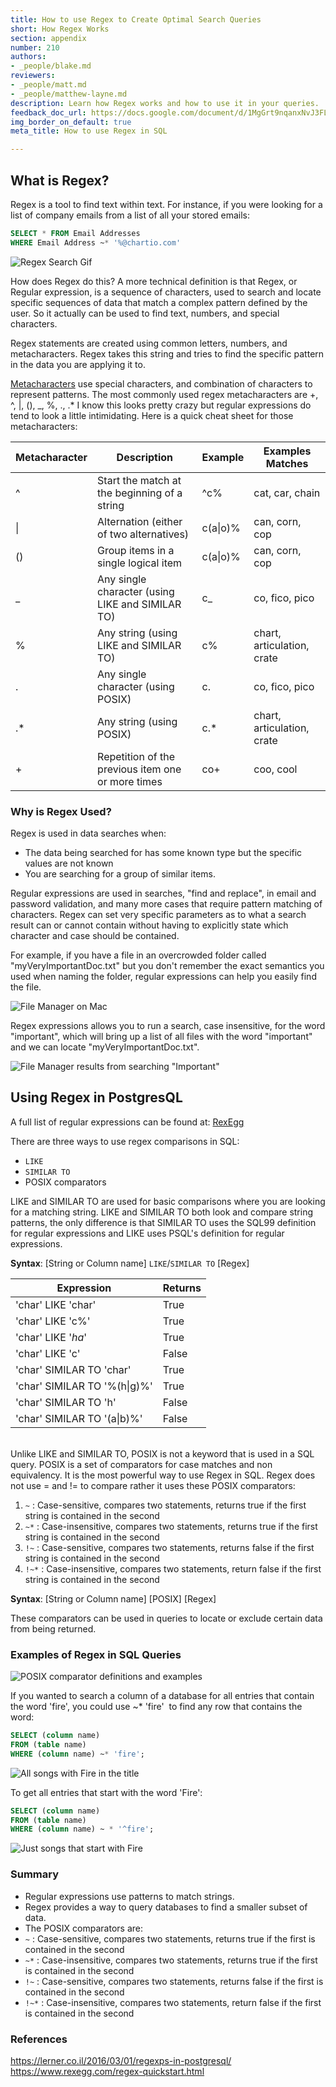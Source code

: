```yaml
---
title: How to use Regex to Create Optimal Search Queries
short: How Regex Works
section: appendix
number: 210
authors:
- _people/blake.md
reviewers:
- _people/matt.md
- _people/matthew-layne.md
description: Learn how Regex works and how to use it in your queries.
feedback_doc_url: https://docs.google.com/document/d/1MgGrt9nqanxNvJ3FLZNoBP5R0nlzksrsOQp6g5R5fcc/edit?usp=sharing
img_border_on_default: true
meta_title: How to use Regex in SQL

---
```

## What is Regex?

Regex is a tool to find text within text. For instance, if you were looking for a list of company emails from a list of all your stored emails:

```sql
SELECT * FROM Email Addresses
WHERE Email Address ~* '%@chartio.com'
```

![Regex Search Gif](/assets/images/how-to-teach-people-sql/appendix/how_regex_works/RegexGif.gif)

How does Regex do this? A more technical definition is that Regex, or Regular expression, is a sequence of characters, used to search and locate specific sequences of data that match a complex pattern defined by the user. So it actually can be used to find text, numbers, and special characters.

Regex statements are created using common letters, numbers, and metacharacters. Regex takes this string and tries to find the specific pattern in the data you are applying it to.

[Metacharacters](https://www.ibm.com/support/knowledgecenter/en/SSGU8G_12.1.0/com.ibm.dbext.doc/ids_dbxt_545.htm) use special characters, and combination of characters to represent patterns. The most commonly used regex metacharacters are +, ^, \|, (), _, %, ., .* I know this looks pretty crazy but regular expressions do tend to look a little intimidating. Here is a quick cheat sheet for those metacharacters:

|Metacharacter|Description|Example|Examples Matches|
|---|---|---|---|
|^|Start the match at the beginning of a string|^c%|cat, car, chain|
|\||Alternation (either of two alternatives)|c(a\|o)%|can, corn, cop|
|()|Group items in a single logical item|c(a\|o)%|can, corn, cop|
|_|Any single character (using LIKE and SIMILAR TO)|c_|co, fico, pico|
|%|Any string (using LIKE and SIMILAR TO)|c%|chart, articulation, crate|
|.|Any single character (using POSIX)|c.|co, fico, pico|
|.*|Any string (using POSIX)|c.*|chart, articulation, crate|
|+|Repetition of the previous item one or more times|co+|coo, cool|

### Why is Regex Used?

Regex is used in data searches when:

-   The data being searched for has some known type but the specific values are not known
-   You are searching for a group of similar items.

Regular expressions are used in searches, "find and replace", in email and password validation, and many more cases that require pattern matching of characters. Regex can set very specific parameters as to what a search result can or cannot contain without having to explicitly state which character and case should be contained.

For example, if you have a file in an overcrowded folder called "myVeryImportantDoc.txt" but you don't remember the exact semantics you used when naming the folder, regular expressions can help you easily find the file.

![File Manager on Mac](/assets/images/how-to-teach-people-sql/appendix/how_regex_works/fileManager.png)

Regex expressions allows you to run a search, case insensitive, for the word "important", which will bring up a list of all files with the word "important" and we can locate "myVeryImportantDoc.txt".

![File Manager results from searching "Important"](/assets/images/how-to-teach-people-sql/appendix/how_regex_works/searchResults.png)

Using Regex in PostgresQL
-------------------------

A full list of regular expressions can be found at: [RexEgg](https://www.rexegg.com/regex-quickstart.html)

There are three ways to use regex comparisons in SQL:

-   `LIKE`
-   `SIMILAR TO`
-   POSIX comparators

LIKE and SIMILAR TO are used for basic comparisons where you are looking for a matching string. LIKE and SIMILAR TO both look and compare string patterns, the only difference is that SIMILAR TO uses the SQL99 definition for regular expressions and LIKE uses PSQL's definition for regular expressions.

**Syntax**:
[String or Column name] `LIKE`/`SIMILAR TO` [Regex]

|Expression|Returns|
|---|---|
|'char' LIKE 'char'|True|
|'char' LIKE 'c%'|True|
|'char' LIKE '_ha_'|True|
|'char' LIKE 'c'|False|
|'char' SIMILAR TO 'char'|True|
|'char' SIMILAR TO '%(h\|g)%'|True|
|'char' SIMILAR TO 'h'|False|
|'char' SIMILAR TO '(a\|b)%'|False|

<br>
Unlike LIKE and SIMILAR TO, POSIX is not a keyword that is used in a SQL query. POSIX is a set of comparators for case matches and non equivalency. It is the most powerful way to use Regex in SQL. Regex does not use = and != to compare rather it uses these POSIX comparators:

1.  `~` : Case-sensitive, compares two statements, returns true if the first string is contained in the second
2.  `~*` : Case-insensitive, compares two statements, returns true if the first string is contained in the second
3.  `!~` : Case-sensitive, compares two statements, returns false if the first string is contained in the second
4.  `!~*` : Case-insensitive, compares two statements, return false if the first string is contained in the second

**Syntax**:
[String or Column name] [POSIX] [Regex]

These comparators can be used in queries to locate or exclude certain data from being returned.

### Examples of Regex in SQL Queries

![POSIX comparator definitions and examples](/assets/images/how-to-teach-people-sql/appendix/how_regex_works/posixTable.png)

If you wanted to search a column of a database for all entries that contain the word 'fire', you could use ~* 'fire'  to find any row that contains the word:

```sql
SELECT (column name)
FROM (table name)
WHERE (column name) ~* 'fire';
```

![All songs with Fire in the title](/assets/images/how-to-teach-people-sql/appendix/how_regex_works/allFire.png)

To get all entries that start with the word 'Fire':

```sql
SELECT (column name)
FROM (table name)
WHERE (column name) ~ * '^fire';
```

![Just songs that start with Fire](/assets/images/how-to-teach-people-sql/appendix/how_regex_works/firstFire.png)

### Summary

-   Regular expressions use patterns to match strings.
-   Regex provides a way to query databases to find a smaller subset of data.
-   The POSIX comparators are:
-   `~` : Case-sensitive, compares two statements, returns true if the first is contained in the second
-   `~*` : Case-insensitive, compares two statements, returns true if the first is contained in the second
-   `!~` : Case-sensitive, compares two statements, returns false if the first is contained in the second
-   `!~*` : Case-insensitive, compares two statements, return false if the first is contained in the second

### References

<https://lerner.co.il/2016/03/01/regexps-in-postgresql/>
<https://www.rexegg.com/regex-quickstart.html>